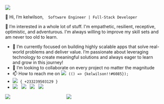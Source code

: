 ![]("https://www.canva.com/design/DAFGB6pYKKA/view")

 👋 Hi, I’m kelwilson, &nbsp;` Software Engineer | Full-Stack Developer`



👀 I’m interested in a whole lot of stuff. I'm empathetic, resilient, receptive, optimistic, and adventurous. I'm always willing to improve my skill sets and am never too old to learn.
- 🌱 I’m currently focused on building highly scalable apps that solve real-world problems and deliver value. I’m passionate about leveraging technology to create meaningful solutions and always eager to learn and grow in         this journey!
- 💞️ I’m looking to collaborate on every project no matter the magnitude
- 📫 How to reach me on ![](https://img.shields.io/badge/-DISCORD-0000ff?logo=discord&logoColor=fff) &nbsp;`(() => {kelwilson!!#6085});`
- <img src="https://img.shields.io/badge/-WHATSAPP-008400?logo=whatsapp&logoColor=fff"> &nbsp;`{ +233239503129 }`  &nbsp; &nbsp;
-  [![](https://img.shields.io/badge/-GMAIL-e34f26?logo=gmail&logoColor=fff)](kelwilsonachienu@gmail.com) &nbsp;
   [![](https://img.shields.io/badge/-LINKEDIN-0077b5?logo=Linkedin&logoColor=fff)](https://linkedin.com/in/kelly-besong-b33074237) &nbsp; 
   [![](https://img.shields.io/badge/-TWITTER-1DA1F2?logo=twitter&logoColor=fff)](https://twitter.com/BesongMaris) &nbsp; 
   ![](https://img.shields.io/badge/-AngelList-1DA1F2?logo=AngelList&logoColor=fff) 
   
![](https://github-readme-stats.vercel.app/api?username=kelwilson&count_private=true&show_icons=true&theme=radical)&nbsp;&nbsp;&nbsp;&nbsp;&nbsp;&nbsp;&nbsp;&nbsp;&nbsp;
&nbsp;&nbsp;&nbsp;&nbsp;&nbsp;&nbsp;&nbsp;&nbsp;&nbsp;&nbsp;&nbsp;&nbsp;&nbsp;&nbsp;&nbsp;&nbsp;&nbsp;&nbsp;&nbsp;&nbsp;&nbsp;&nbsp;&nbsp;&nbsp;&nbsp;&nbsp;&nbsp;&nbsp;&nbsp;&nbsp;&nbsp;&nbsp;&nbsp;&nbsp;&nbsp;&nbsp;![](https://github-readme-stats.vercel.app/api/top-langs/?username=kelwilson&show_icons=true&theme=radical)

<!---
kelwilson/kelwilson is a ✨ special ✨ repository because its `README.md` (this file) appears on your GitHub profile.
You can click the Preview link to take a look at your changes.
--->
